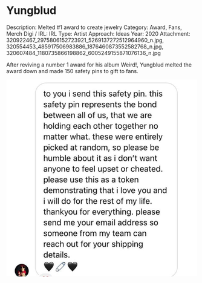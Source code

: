 # Yungblud

Description: Melted #1 award to create jewelry
Category: Award, Fans, Merch
Digi / IRL: IRL
Type: Artist
Approach: Ideas
Year: 2020
Attachment: 320922467_2975806152723921_5269137272512964960_n.jpg, 320554453_485917506983886_1876460873552582768_n.jpg, 320607484_1180735866198862_6005249155871076136_n.jpg

After reviving a number 1 award for his album Weird!, Yungblud melted the award down and made 150 safety pins to gift to fans.

![320650107_411510127784274_7469416219600238403_n.jpg](Yungblud%2026bd3798725d81fab79ac84688a7fe7a/320650107_411510127784274_7469416219600238403_n.jpg)